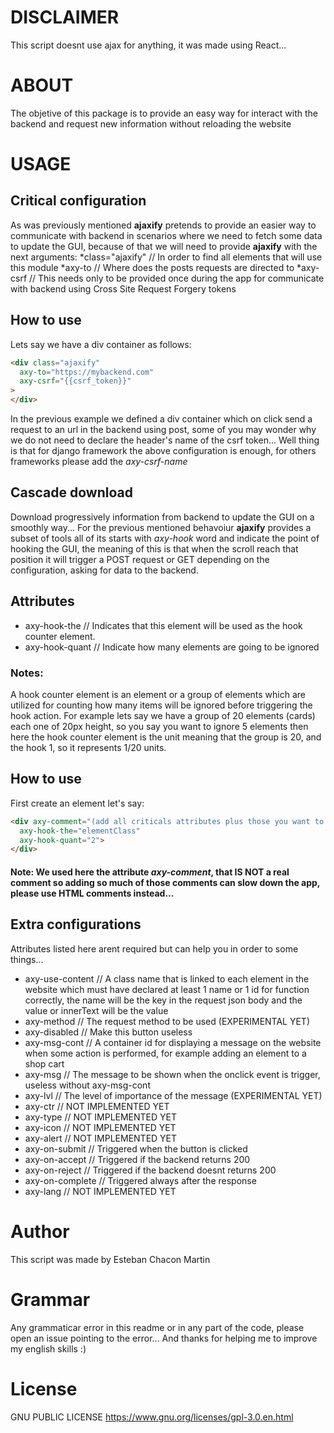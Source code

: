 # DISCLAIMER
This script doesnt use ajax for anything, it was made using React...

# ABOUT
The objetive of this package is to provide an easy way for interact with the backend and request new information without reloading
the website

# USAGE
## Critical configuration
As was previously mentioned <b>ajaxify</b> pretends to provide an easier way to communicate with backend in scenarios where we need to fetch some data to update the GUI, because of that we will need to provide <b>ajaxify</b> with the next arguments:
*class="ajaxify" // In order to find all elements that will use this module
*axy-to // Where does the posts requests are directed to
*axy-csrf // This needs only to be provided once during the app
for communicate with backend using Cross Site Request Forgery tokens

## How to use
Lets say we have a div container as follows:
```html
<div class="ajaxify"
  axy-to="https://mybackend.com"
  axy-csrf="{{csrf_token}}"
>
</div>
```
In the previous example we defined a div container which on click send a request to an url in the backend using post, some of you may wonder why we do not need to declare the header's name of the csrf token... Well thing is that for django framework the above configuration is enough, for others frameworks please add the <i>axy-csrf-name</i> 
## Cascade download 
Download progressively information from backend to update the GUI on a smoothly way...
For the previous mentioned behavoiur <b>ajaxify</b> provides a subset of tools all of its starts with <i>axy-hook</i> word and indicate the point of hooking the GUI, the meaning of this is that when the scroll reach that position it will trigger a POST request or GET depending on the configuration, asking for data to the backend.
## Attributes
* axy-hook-the // Indicates that this element will be used as the hook counter element.
* axy-hook-quant // Indicate how many elements are going to be ignored

### Notes:
A hook counter element is an element or a group of elements which are utilized for counting how many items will be ignored before triggering the hook action. For example lets say we have a group of 20 elements (cards) each one of 20px height, so you say you want to ignore 5 elements then here the hook counter element is the unit meaning that the group is 20, and the hook 1, so it represents 1/20 units.
## How to use
First create an element let's say:
```html
<div axy-comment="(add all criticals attributes plus those you want to add extra)" 
  axy-hook-the="elementClass"
  axy-hook-quant="2">
</div>
```
#### Note: We used here the attribute <i>axy-comment</i>, that IS NOT a real comment so adding so much of those comments can slow down the app, please use HTML comments instead... 

## Extra configurations
Attributes listed here arent required but can help you in order to some things...

* axy-use-content // A class name that is linked to each element in the website which must have declared at least 1 name or 1 id for function correctly, the name will be the key in the request json body and the value or innerText will be the value 
* axy-method // The request method to be used (EXPERIMENTAL YET)
* axy-disabled // Make this button useless
* axy-msg-cont // A container id for displaying a message on the website when some action is performed, for example adding an element to a shop cart
* axy-msg // The message to be shown when the onclick event is trigger, useless without axy-msg-cont
* axy-lvl // The level of importance of the message (EXPERIMENTAL YET)
* axy-ctr // NOT IMPLEMENTED YET
* axy-type // NOT IMPLEMENTED YET
* axy-icon // NOT IMPLEMENTED YET
* axy-alert // NOT IMPLEMENTED YET
* axy-on-submit // Triggered when the button is clicked
* axy-on-accept // Triggered if the backend returns 200
* axy-on-reject // Triggered if the backend doesnt returns 200
* axy-on-complete // Triggered always after the response
* axy-lang // NOT IMPLEMENTED YET

# Author
This script was made by Esteban Chacon Martin
# Grammar
Any grammaticar error in this readme or in any part of the code, please open an issue pointing to the error... And thanks for helping me to improve my english skills :)
# License
GNU PUBLIC LICENSE https://www.gnu.org/licenses/gpl-3.0.en.html

